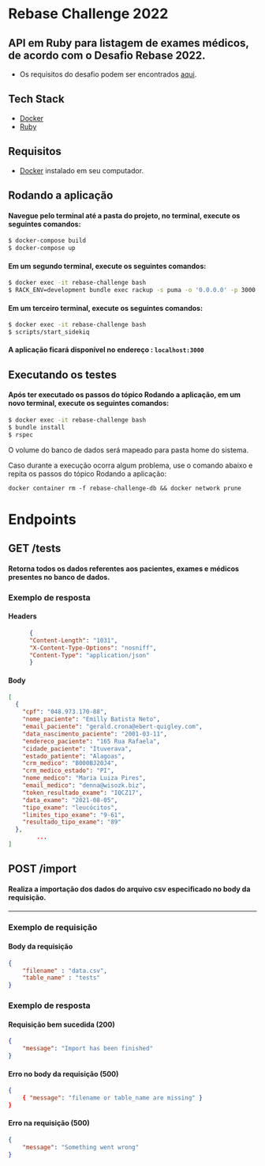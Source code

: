 # Rebase Challenge 2022  

## API em Ruby para listagem de exames médicos, de acordo com o Desafio Rebase 2022.

- Os requisitos do desafio podem ser encontrados [aqui](https://git.campuscode.com.br/core-team/rebase-challenge-2022).

## Tech Stack

* [Docker](https://docs.docker.com/)
* [Ruby](https://www.ruby-lang.org/en/)
## Requisitos
- [Docker](https://docs.docker.com/) instalado em seu computador.

## Rodando a aplicação
#### Navegue pelo terminal até a pasta do projeto, no terminal, execute os seguintes comandos:
```bash
$ docker-compose build
$ docker-compose up
```
#### Em um segundo terminal, execute os seguintes comandos:
```bash
$ docker exec -it rebase-challenge bash
$ RACK_ENV=development bundle exec rackup -s puma -o '0.0.0.0' -p 3000
```

#### Em um terceiro terminal, execute os seguintes comandos:
```bash
$ docker exec -it rebase-challenge bash
$ scripts/start_sidekiq
```

#### A aplicação ficará disponível no endereço : ``` localhost:3000 ```

## Executando os testes
#### Após ter executado os passos do tópico Rodando a aplicação, em um novo terminal, execute os seguintes comandos:
```bash
$ docker exec -it rebase-challenge bash
$ bundle install
$ rspec
```

O volume do banco de dados será mapeado para pasta home do sistema.

Caso durante a execução ocorra algum problema, use o comando abaixo e repita os passos do tópico Rodando a aplicação: 

``` docker container rm -f rebase-challenge-db && docker network prune ```

# Endpoints
## GET /tests
#### Retorna todos os dados referentes aos pacientes, exames e médicos presentes no banco de dados. 
### Exemplo de resposta
#### Headers

```json
      {
      "Content-Length": "1031",
      "X-Content-Type-Options": "nosniff",
      "Content-Type": "application/json"
      }
```
#### Body
```json
[
  {
    "cpf": "048.973.170-88",
    "nome_paciente": "Emilly Batista Neto",
    "email_paciente": "gerald.crona@ebert-quigley.com",
    "data_nascimento_paciente": "2001-03-11",
    "endereco_paciente": "165 Rua Rafaela",
    "cidade_paciente": "Ituverava",
    "estado_patiente": "Alagoas",
    "crm_medico": "B000BJ20J4",
    "crm_medico_estado": "PI",
    "nome_medico": "Maria Luiza Pires",
    "email_medico": "denna@wisozk.biz",
    "token_resultado_exame": "IQCZ17",
    "data_exame": "2021-08-05",
    "tipo_exame": "leucócitos",
    "limites_tipo_exame": "9-61",
    "resultado_tipo_exame": "89"
  },
        ...
] 
```

## POST /import
#### Realiza a importação dos dados do arquivo csv especificado no body da requisição.
___
### Exemplo de requisição

#### Body da requisição 
```json 
{
    "filename" : "data.csv",
    "table_name" : "tests"
}
```

### Exemplo de resposta 

#### Requisição bem sucedida (200)

```json 
{
    "message": "Import has been finished"
}
``` 
#### Erro no body da requisição (500)
```json 
{
    { "message": "filename or table_name are missing" }
}
``` 

#### Erro na requisição (500)
```json
{
    "message": "Something went wrong" 
}
``` 
